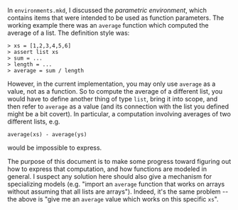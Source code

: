 In `environments.mkd`, I discussed the _parametric environment_, which contains
items that were intended to be used as function parameters.  The working example
there was an `average` function which computed the average of a list.  The
definition style was:

    > xs = [1,2,3,4,5,6]
    > assert list xs
    > sum = ...
    > length = ...
    > average = sum / length

However, in the current implementation, you may only use `average` as a value,
not as a function.  So to compute the average of a different list, you would
have to define another thing of type `list`, bring it into scope, and then refer
to `average` as a value (and its connection with the list you defined might be a
bit covert).  In particular, a computation involving averages of two different
lists, e.g.

    average(xs) - average(ys)

would be impossible to express.

The purpose of this document is to make some progress toward figuring out how to
express that computation, and how functions are modeled in general.  I suspect
any solution here should also give a mechanism for specializing models (e.g.
"import an `average` function that works on arrays without assuming that all
lists are arrays").  Indeed, it's the same problem -- the above is "give me an
`average` value which works on this specific `xs`".


